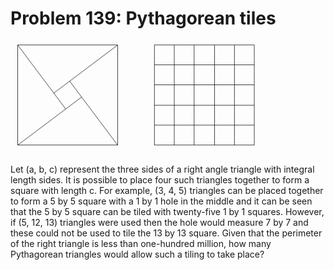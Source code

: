 # Problem 139: Pythagorean tiles

![problem](problem.gif)

Let (a, b, c) represent the three sides of a right angle triangle with
integral length sides. It is possible to place four such triangles
together to form a square with length c. For example, (3, 4, 5)
triangles can be placed together to form a 5 by 5 square with a 1 by 1
hole in the middle and it can be seen that the 5 by 5 square can be
tiled with twenty-five 1 by 1 squares. However, if (5, 12, 13) triangles
were used then the hole would measure 7 by 7 and these could not be used
to tile the 13 by 13 square. Given that the perimeter of the right
triangle is less than one-hundred million, how many Pythagorean
triangles would allow such a tiling to take place?